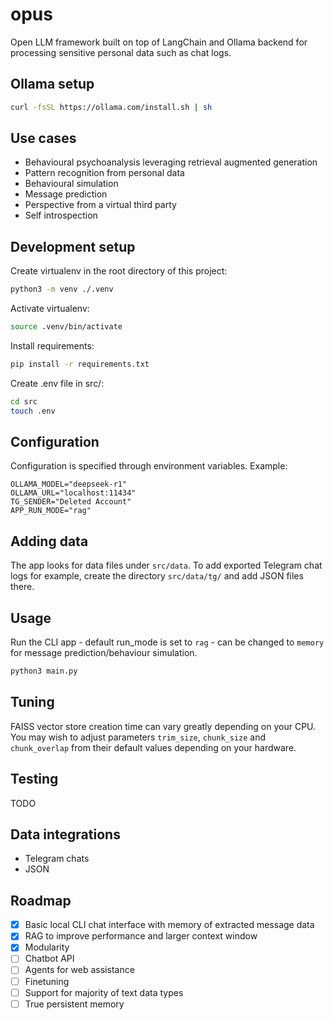 # opus

Open LLM framework built on top of LangChain and Ollama backend for processing sensitive personal data such as chat logs.

## Ollama setup

```sh
curl -fsSL https://ollama.com/install.sh | sh
```

## Use cases

- Behavioural psychoanalysis leveraging retrieval augmented generation
- Pattern recognition from personal data
- Behavioural simulation
- Message prediction
- Perspective from a virtual third party
- Self introspection

## Development setup

Create virtualenv in the root directory of this project:

```sh
python3 -m venv ./.venv
```

Activate virtualenv:

```sh
source .venv/bin/activate
```

Install requirements:

```sh
pip install -r requirements.txt
```

Create .env file in src/:

```sh
cd src
touch .env
```

## Configuration

Configuration is specified through environment variables. Example:

```
OLLAMA_MODEL="deepseek-r1"
OLLAMA_URL="localhost:11434"
TG_SENDER="Deleted Account"
APP_RUN_MODE="rag"
```

## Adding data

The app looks for data files under `src/data`. To add exported Telegram chat logs for example, create the directory `src/data/tg/` and add JSON files there.

## Usage

Run the CLI app - default run_mode is set to `rag` - can be changed to `memory` for message prediction/behaviour simulation.

```sh
python3 main.py
```

## Tuning

FAISS vector store creation time can vary greatly depending on your CPU. You may wish to adjust parameters `trim_size`, `chunk_size` and `chunk_overlap` from their default values depending on your hardware.

## Testing

TODO

## Data integrations

- Telegram chats
- JSON

## Roadmap

- [x] Basic local CLI chat interface with memory of extracted message data
- [x] RAG to improve performance and larger context window
- [x] Modularity
- [ ] Chatbot API
- [ ] Agents for web assistance
- [ ] Finetuning
- [ ] Support for majority of text data types
- [ ] True persistent memory
